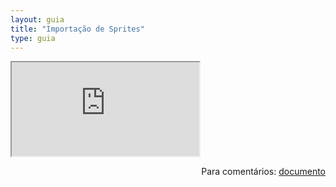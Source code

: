 ```yaml
---
layout: guia
title: "Importação de Sprites"
type: guia
---
```


<iframe src="https://docs.google.com/document/d/e/2PACX-1vR4Tr2TBaKr7htgTOnUUvF8Sg2AHOZnf1xZ8j9K1NlM1OOa-kv8YYYPuAOAMKL7oZIBDVqmIBYyug1i/pub?embedded=true"></iframe>

<span style="float:right">Para comentários: [documento](https://docs.google.com/document/d/1wZ3X0q_Xl5EwPc2LMLGsd6Z3bAjIEuaunsSSG89gpZQ/edit?usp=sharing)</span>
